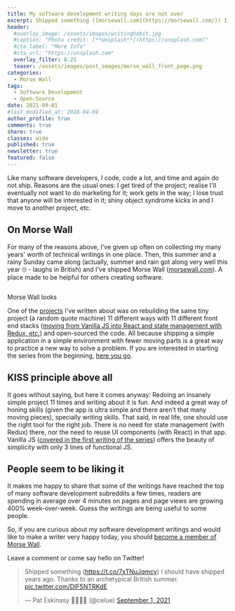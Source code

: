 ```yaml
---
title: My software development writing days are not over
excerpt: Shipped something ([morsewall.com](https://morsewall.com/)) I should have shipped years ago. Thanks to an archetypical British summer.
header:
  #overlay_image: /assets/images/writinghabit.jpg
  #caption: "Photo credit: [**Unsplash**](https://unsplash.com)"
  #cta_label: "More Info"
  #cta_url: "https://unsplash.com"
  overlay_filter: 0.25
  teaser: /assets/images/post_images/morse_wall_front_page.png
categories:
  - Morse Wall
tags:
  - Software Development
  - Open-Source
date: 2021-09-01
#last_modified_at: 2018-04-04
author_profile: true
comments: true
share: true
classes: wide
published: true
newsletter: true
featured: false
---
```


Like many software developers, I code, code a lot, and time and again do not ship. Reasons are the usual ones: I get tired of the project; realise I'll eventually not want to do marketing for it; work gets in the way; I lose trust that anyone will be interested in it; shiny object syndrome kicks in and I move to another project, etc.

## On Morse Wall

For many of the reasons above, I've given up often on collecting my many years' worth of technical writings in one place. Then, this summer and a rainy Sunday came along (actually, summer and rain got along very well this year 🙄 - laughs in British) and I've shipped Morse Wall ([morsewall.com](https://morsewall.com/)). A place made to be helpful for others creating software.

<p><img src="{{site.baseurl}}/assets/images/post_images/morse_wall_front_page.png" alt="" class="align-center" /></p>
<figcaption>Morse Wall looks</figcaption>

One of the [projects](https://morsewall.com/projects/) I've written about was on rebuilding the same tiny project (a random quote machine) 11 different ways with 11 different front end stacks ([moving from Vanilla JS into React and state management with Redux, etc.](https://morsewall.com/projects/making-a-random-quote-machine-in-different-flavors/)) and open-sourced the code. All because shipping a simple application in a simple environment with fewer moving parts is a great way to practice a new way to solve a problem. If you are interested in starting the series from the beginning, [here you go](https://morsewall.com/random-quote-vanilla-javascript-using-various-front-end-stacks/).

## KISS principle above all

It goes without saying, but here it comes anyway: Redoing an insanely simple project 11 times and writing about it is fun. And indeed a great way of honing skills (given the app is ultra simple and there aren’t that many moving pieces), specially writing skills. That said, in real life, one should use the right tool for the right job. There is no need for state management (with Redux) there, nor the need to reuse UI components (with React) in that app. Vanilla JS ([covered in the first writing of the series](https://morsewall.com/random-quote-vanilla-javascript-using-various-front-end-stacks/)) offers the beauty of simplicity with only 3 lines of functional JS.

## People seem to be liking it

It makes me happy to share that some of the writings have reached the top of many software development subreddits a few times, readers are spending in average over 4 minutes on pages and page views are growing 400% week-over-week. Guess the writings are being useful to some people.

So, if you are curious about my software development writings and would like to make a writer very happy today, you should [become a member of Morse Wall](https://morsewall.com/signup/).

Leave a comment or come say hello on Twitter!

<blockquote class="twitter-tweet tw-align-center"><p lang="en" dir="ltr">Shipped something (<a href="https://t.co/7xTNuJqmcy">https://t.co/7xTNuJqmcy</a>) I should have shipped years ago. Thanks to an archetypical British summer. <a href="https://t.co/DIF5NTRKdE">pic.twitter.com/DIF5NTRKdE</a></p>&mdash; Pat Eskinasy 👩🏻‍💻🌳 (@celue) <a href="https://twitter.com/celue/status/1433013224627134467?ref_src=twsrc%5Etfw">September 1, 2021</a></blockquote> <script async src="https://platform.twitter.com/widgets.js" charset="utf-8"></script>
